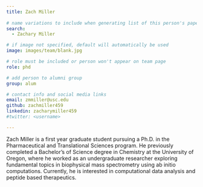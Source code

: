 ```yaml
---
title: Zach Miller
 
# name variations to include when generating list of this person's papers
search:
  - Zachary Miller

# if image not specified, default will automatically be used
image: images/team/blank.jpg

# role must be included or person won't appear on team page
role: phd

# add person to alumni group
group: alum

# contact info and social media links
email: zmmiller@usc.edu
github: zachmiller459
linkedin: zacharymiller459
#twitter: <username>

---
```


Zach Miller is a first year graduate student pursuing a Ph.D. in the Pharmaceutical and Translational Sciences program.
He previously completed a Bachelor’s of Science degree in Chemistry at the University of Oregon, where he worked as an undergraduate researcher exploring fundamental topics in biophysical mass spectrometry using ab initio computations.
Currently, he is interested in computational data analysis and peptide based therapeutics. 
